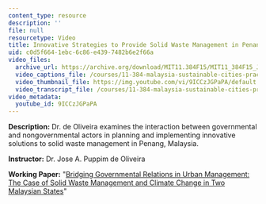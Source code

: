 ```yaml
---
content_type: resource
description: ''
file: null
resourcetype: Video
title: Innovative Strategies to Provide Solid Waste Management in Penang, Malaysia
uid: c0d5f664-1ebc-6c86-e439-7482b6e2f66a
video_files:
  archive_url: https://archive.org/download/MIT11.384F15/MIT11_384F15_Jose_300k.mp4
  video_captions_file: /courses/11-384-malaysia-sustainable-cities-practicum-spring-2018/6eae1d9b79a25f81b386ec15c7da745c_9ICCzJGPaPA.vtt
  video_thumbnail_file: https://img.youtube.com/vi/9ICCzJGPaPA/default.jpg
  video_transcript_file: /courses/11-384-malaysia-sustainable-cities-practicum-spring-2018/72c338b9d608735155764c5441ec9619_9ICCzJGPaPA.pdf
video_metadata:
  youtube_id: 9ICCzJGPaPA
---
```


**Description:** Dr. de Oliveira examines the interaction between governmental and nongovernmental actors in planning and implementing innovative solutions to solid waste management in Penang, Malaysia.

**Instructor:** Dr. Jose A. Puppim de Oliveira

**Working Paper:** "[Bridging Governmental Relations in Urban Management: The Case of Solid Waste Management and Climate Change in Two Malaysian States](https://malaysiacities.mit.edu/paperOliveira)"